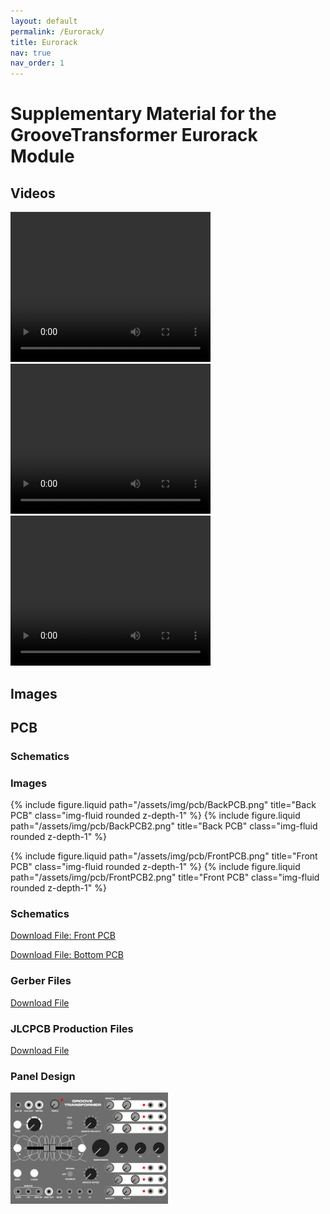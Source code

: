 ```yaml
---
layout: default
permalink: /Eurorack/
title: Eurorack
nav: true
nav_order: 1
---
```



# Supplementary Material for the GrooveTransformer Eurorack Module

## Videos 

<video width="320" height="240" controls>
  <source src="/assets/video/GT Demo_compressed.mp4" type="video/mp4">
  Your browser does not support the video tag.
</video>

<video width="320" height="240" controls>
  <source src="/assets/video/20230621_112345_compressed.mp4" type="video/mp4">
  Your browser does not support the video tag.
</video>

<video width="320" height="240" controls>
  <source src="/assets/video/20230621_114659_compressed.mp4" type="video/mp4">
  Your browser does not support the video tag.
</video>

## Images

## PCB 

### Schematics

### Images

{% include figure.liquid path="/assets/img/pcb/BackPCB.png" title="Back PCB" class="img-fluid rounded z-depth-1" %}
{% include figure.liquid path="/assets/img/pcb/BackPCB2.png" title="Back PCB" class="img-fluid rounded z-depth-1" %}

{% include figure.liquid path="/assets/img/pcb/FrontPCB.png" title="Front PCB" class="img-fluid rounded z-depth-1" %}
{% include figure.liquid path="/assets/img/pcb/FrontPCB2.png" title="Front PCB" class="img-fluid rounded z-depth-1" %}

### Schematics

<a href="/assets/pdf/Schematic_FrontPCB.pdf" download>Download File: Front PCB</a>

<a href="/assets/assets/pdf/Schematic_BottomPCB.pdf" download>Download File: Bottom PCB</a>

### Gerber Files
<a href="/assets/zip/PCB_Gerber_Files.zip" download>Download File</a>

### JLCPCB Production Files
<a href="/assets/zip/JLCPCB_Production_Files.zip" download>Download File</a>

### Panel Design

<img src="/assets/img/pcb/Panel Design.jpg" alt="Panel Design" style="width: 50%;">
